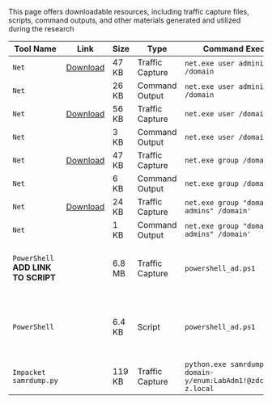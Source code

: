 This page offers downloadable resources, including traffic capture files, scripts, command outputs, and other materials generated and utilized during the research

| Tool Name       | Link                                                                                                     | Size  | Type  | Command Executed                                | Comments |
|-----------------|---------------------------------------------------------------------------------------------------------|-------|-------|------------------------------------------------|----------|
| `Net`        | [Download](https://github.com/studylab1/SAMR-Enum-Lab/raw/refs/heads/main/Capture_Files/net_user_administrator__domain.pcapng) | 47 KB     | Traffic Capture      | `net.exe user administrator /domain`  | Request to local domain |
| `Net`        |  | 26 KB    | Command Output      | `net.exe user administrator /domain`  | Request to local domain |
| `Net`        | [Download](https://github.com/studylab1/SAMR-Enum-Lab/raw/refs/heads/main/Capture_Files/net_user__domain.pcapng) | 56  KB    | Traffic Capture       | `net.exe user /domain` | Request to local domain         |
| `Net`        |  | 3 KB    | Command Output      | `net.exe user /domain`  | Request to local domain |
| `Net`       | [Download](https://github.com/studylab1/SAMR-Enum-Lab/raw/refs/heads/main/Capture_Files/net_group__domain.pcapng)                           | 47 KB      | Traffic Capture       | `net.exe group /domain`  |  Request to local domain        |
| `Net`       |   | 6 KB      | Command Output   | `net.exe group /domain`  |  Request to local domain        |
| `Net`       | [Download](https://github.com/studylab1/SAMR-Enum-Lab/raw/refs/heads/main/Capture_Files/net_group_domain_admins__domain.pcapng)                       | 24 KB      | Traffic Capture       | `net.exe group "domain admins" /domain'`  |  Request to local domain     
| `Net`       |   | 1 KB      | Command Output       | `net.exe group "domain admins" /domain'`  |  Request to local domain     
| `PowerShell` **ADD LINK TO SCRIPT**  |        | 6.8 MB      | Traffic Capture | `powershell_ad.ps1` |  Executed **ADD LINK** script with 42 ActiveDirectory cmdlets  |
| `PowerShell` |        | 6.4 KB      | Script | `powershell_ad.ps1` |  The script contains 42 ActiveDirectory cmdlets which are related to enumeration  |
| `Impacket samrdump.py` |        | 119 KB      | Traffic Capture | `python.exe samrdump.py domain-y/enum:LabAdm1!@zdc1.domain-z.local` |    |

